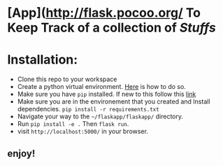 # [App](http://flask.pocoo.org/ To Keep Track of a collection of *Stuffs*

# Installation:
* Clone this repo to your workspace
* Create  a python virtual environment. [Here](http://docs.python-guide.org/en/latest/dev/virtualenvs/) is how to do so.
* Make sure you have `pip` installed. If new to this follow this [link](https://packaging.python.org/tutorials/installing-packages/)
* Make sure you are in the environement that you created and Install dependencies. `pip install -r requirements.txt`
* Navigate your way to the `~/flaskapp/flaskapp/` directory.
* Run `pip install -e .` Then `flask run`.
* visit `http://localhost:5000/` in your browser.
## enjoy!